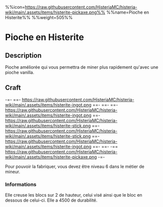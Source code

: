%%icon=https://raw.githubusercontent.com/HisteriaMC/histeria-wiki/main/.assets/items/histerite-pickaxe.png%%
%%name=Pioche en Histerite%%
%%weight=505%%
# Pioche en Histerite 

## Description
Pioche améliorée qui vous permettra de miner plus rapidement qu'avec une pioche vanilla.

## Craft
-=-
 ==- https://raw.githubusercontent.com/HisteriaMC/histeria-wiki/main/.assets/items/histerite-ingot.png
 ==- 
 ==- 
 ==- https://raw.githubusercontent.com/HisteriaMC/histeria-wiki/main/.assets/items/histerite-ingot.png
 ==- https://raw.githubusercontent.com/HisteriaMC/histeria-wiki/main/.assets/items/histerite-stick.png
 ==- https://raw.githubusercontent.com/HisteriaMC/histeria-wiki/main/.assets/items/histerite-stick.png
 ==- https://raw.githubusercontent.com/HisteriaMC/histeria-wiki/main/.assets/items/histerite-ingot.png
 ==- 
 ==- 
 -== https://raw.githubusercontent.com/HisteriaMC/histeria-wiki/main/.assets/items/histerite-pickaxe.png
-=-

Pour pouvoir la fabriquer, vous devez être niveau 6 dans le métier de mineur.

### Informations
Elle creuse les blocs sur 2 de hauteur, celui visé ainsi que le bloc en dessous de celui-ci.
Elle a 4500 de durabilité.
